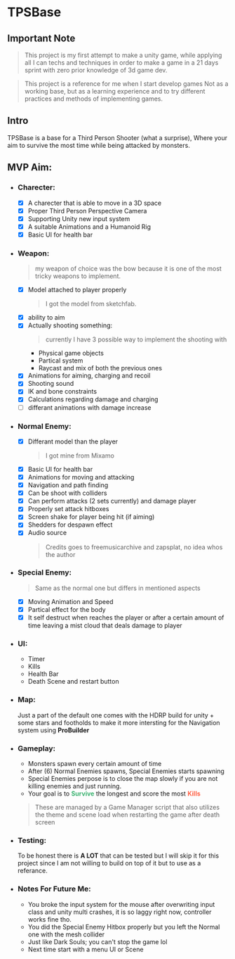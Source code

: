 # TPSBase

## Important Note

> This project is my first attempt to make a unity game, while applying all I can techs and techniques in order to make a game in a 21 days sprint with zero prior knowledge of 3d game dev.

> This project is a reference for me when I start develop games Not as a working base, but as a learning experience and to try different practices and methods of implementing games.

## **Intro**

TPSBase is a base for a Third Person Shooter (what a surprise),  Where your aim to survive the most time while being attacked by monsters.

## MVP Aim:
- ### **Charecter**:
    - [x] A charecter that is able to move in a 3D space
    - [x] Proper Third Person Perspective Camera
    - [x] Supporting Unity new input system
    - [x] A suitable Animations and a Humanoid Rig
    - [x] Basic UI for health bar

- ### **Weapon**:
    > my weapon of choice was the bow because it is one of the most tricky weapons to implement.
    - [x] Model attached to player properly
        > I got the model from sketchfab.
    - [x] ability to aim
    - [x] Actually shooting something:
        > currently I have 3 possible way to implement the shooting with
        - Physical game objects
        - Partical system
        - Raycast and mix of both the previous ones
    - [x] Animations for aiming, charging and recoil
    - [x] Shooting sound
    - [x] IK and bone constraints
    - [x] Calculations regarding damage and charging
    - [ ] differant animations with damage increase

- ### **Normal Enemy**:
    - [x] Differant model than the player
        > I got mine from Mixamo
    - [x] Basic UI for health bar
    - [x] Animations for moving and attacking
    - [x] Navigation and path finding
    - [x] Can be shoot with colliders
    - [x] Can perform attacks (2 sets currently) and damage player
    - [x] Properly set attack hitboxes
    - [x] Screen shake for player being hit (if aiming)
    - [x] Shedders for despawn effect
    - [x] Audio source
        > Credits goes to freemusicarchive and zapsplat, no idea whos the author

- ### **Special Enemy**:
    > Same as the normal one but differs in mentioned aspects
    - [x] Moving Animation and Speed
    - [x] Partical effect for the body
    - [x] It self destruct when reaches the player or after a certain amount of time leaving a mist cloud that deals damage to player

- ### **UI**:
    - Timer
    - Kills
    - Health Bar
    - Death Scene and restart button

- ### **Map**:
    Just a part of the default one comes with the HDRP build for unity + some stars and footholds to make it more intersting for the Navigation system using **ProBuilder**

- ### **Gameplay**:
    - Monsters spawn every certain amount of time
    - After (6) Normal Enemies spawns, Special Enemies starts spawning
    - Special Enemies perpose is to close the map slowly if you are not killing enemies and just running.
    - Your goal is to <Bold style="color: MediumSeaGreen;"> **Survive** </Bold> the longest and score the most <span style="color: tomato;"> **Kills** </span>
    > These are managed by a Game Manager script that also utilizes the theme and scene load when restarting the game after death screen

- ### **Testing**:
    To be honest there is **A LOT** that can be tested but I will skip it for this project since I am not willing to build on top of it but to use as a referance.

- ### **Notes For Future Me**:
    - You broke the input system for the mouse after overwriting input class and unity multi crashes, it is so laggy right now, controller works fine tho.
    - You did the Special Enemy Hitbox properly but you left the Normal one with the mesh collider
    - Just like Dark Souls; you can't stop the game lol
    - Next time start with a menu UI or Scene
